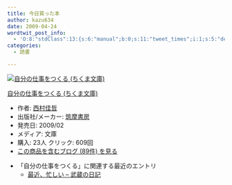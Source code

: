 ```yaml
---
title: 今日買った本
author: kazu634
date: 2009-04-24
wordtwit_post_info:
  - 'O:8:"stdClass":13:{s:6:"manual";b:0;s:11:"tweet_times";i:1;s:5:"delay";i:0;s:7:"enabled";i:1;s:10:"separation";s:2:"60";s:7:"version";s:3:"3.7";s:14:"tweet_template";b:0;s:6:"status";i:2;s:6:"result";a:0:{}s:13:"tweet_counter";i:2;s:13:"tweet_log_ids";a:1:{i:0;i:4567;}s:9:"hash_tags";a:0:{}s:8:"accounts";a:1:{i:0;s:7:"kazu634";}}'
categories:
  - 読書

---
```

<div class="section">
<div class="hatena-asin-detail">
<a href="http://www.amazon.co.jp/dp/4480425578/?tag=hatena_st1-22&ascsubtag=d-7ibv" onclick="__gaTracker('send', 'event', 'outbound-article', 'http://www.amazon.co.jp/dp/4480425578/?tag=hatena_st1-22&ascsubtag=d-7ibv', '');"><img src="https://images-na.ssl-images-amazon.com/images/I/51PaxmxORoL._SL160_.jpg" class="hatena-asin-detail-image" alt="自分の仕事をつくる (ちくま文庫)" title="自分の仕事をつくる (ちくま文庫)" /></a></p> 
    
<div class="hatena-asin-detail-info">
<p class="hatena-asin-detail-title">
<a href="http://www.amazon.co.jp/dp/4480425578/?tag=hatena_st1-22&ascsubtag=d-7ibv" onclick="__gaTracker('send', 'event', 'outbound-article', 'http://www.amazon.co.jp/dp/4480425578/?tag=hatena_st1-22&ascsubtag=d-7ibv', '自分の仕事をつくる (ちくま文庫)');">自分の仕事をつくる (ちくま文庫)</a>
</p>
      
<ul>
<li>
<span class="hatena-asin-detail-label">作者:</span> <a href="http://d.hatena.ne.jp/keyword/%C0%BE%C2%BC%B2%C2%C5%AF" onclick="__gaTracker('send', 'event', 'outbound-article', 'http://d.hatena.ne.jp/keyword/%C0%BE%C2%BC%B2%C2%C5%AF', '西村佳哲');" class="keyword">西村佳哲</a>
</li>
<li>
<span class="hatena-asin-detail-label">出版社/メーカー:</span> <a href="http://d.hatena.ne.jp/keyword/%C3%DE%CB%E0%BD%F1%CB%BC" onclick="__gaTracker('send', 'event', 'outbound-article', 'http://d.hatena.ne.jp/keyword/%C3%DE%CB%E0%BD%F1%CB%BC', '筑摩書房');" class="keyword">筑摩書房</a>
</li>
<li>
<span class="hatena-asin-detail-label">発売日:</span> 2009/02
</li>
<li>
<span class="hatena-asin-detail-label">メディア:</span> 文庫
</li>
<li>
<span class="hatena-asin-detail-label">購入</span>: 23人 <span class="hatena-asin-detail-label">クリック</span>: 609回
</li>
<li>
<a href="http://d.hatena.ne.jp/asin/4480425578" onclick="__gaTracker('send', 'event', 'outbound-article', 'http://d.hatena.ne.jp/asin/4480425578', 'この商品を含むブログ (89件) を見る');" target="_blank">この商品を含むブログ (89件) を見る</a>
</li>
</ul>
</div>
    
<div class="hatena-asin-detail-foot">
</div>
</div>
  
<ul>
<li>
      「自分の仕事をつくる」に関連する最近のエントリ <ul>
<li>
<a href="http://d.hatena.ne.jp/sirocco634/20080910/1221054145" onclick="__gaTracker('send', 'event', 'outbound-article', 'http://d.hatena.ne.jp/sirocco634/20080910/1221054145', ' 最近、忙しい &#8211; 武蔵の日記');" target="_blank"> 最近、忙しい &#8211; 武蔵の日記</a>
</li>
</ul>
</li>
</ul>
</div>

